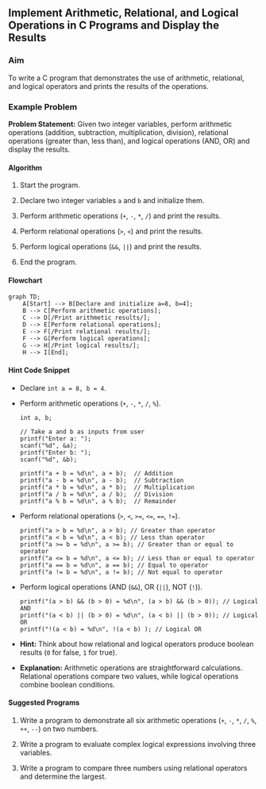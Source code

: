 ## Implement Arithmetic, Relational, and Logical Operations in C Programs and Display the Results

### Aim

To write a C program that demonstrates the use of arithmetic, relational, and logical operators and prints the results of the operations.

### Example Problem

**Problem Statement:** Given two integer variables, perform arithmetic operations (addition, subtraction, multiplication, division), relational operations (greater than, less than), and logical operations (AND, OR) and display the results.

#### Algorithm

1.  Start the program.
    
2.  Declare two integer variables `a` and `b` and initialize them.
    
3.  Perform arithmetic operations (`+`, `-`, `*`, `/`) and print the results.
    
4.  Perform relational operations (`>`, `<`) and print the results.
    
5.  Perform logical operations (`&&`, `||`) and print the results.
    
6.  End the program.
    

#### Flowchart

```mermaid
graph TD;
    A[Start] --> B[Declare and initialize a=8, b=4];
    B --> C[Perform arithmetic operations];
    C --> D[/Print arithmetic results/];
    D --> E[Perform relational operations];
    E --> F[/Print relational results/];
    F --> G[Perform logical operations];
    G --> H[/Print logical results/];
    H --> I[End];
```

#### Hint Code Snippet

-   Declare `int a = 8, b = 4`.
    
-   Perform arithmetic operations (`+`, `-`, `*`, `/`, `%`).
    
    ```
    int a, b;
    
    // Take a and b as inputs from user
    printf("Enter a: ");
    scanf("%d", &a);
    printf("Enter b: ");
    scanf("%d", &b);
    
    printf("a + b = %d\n", a + b);  // Addition
    printf("a - b = %d\n", a - b);  // Subtraction
    printf("a * b = %d\n", a * b);  // Multiplication
    printf("a / b = %d\n", a / b);  // Division
    printf("a % b = %d\n", a % b);  // Remainder
    ```
    
-   Perform relational operations (`>`, `<`, `>=`, `<=`, `==`, `!=`).
    
    ```
    printf("a > b = %d\n", a > b); // Greater than operator
    printf("a < b = %d\n", a < b); // Less than operator
    printf("a >= b = %d\n", a >= b); // Greater than or equal to operator
    printf("a <= b = %d\n", a <= b); // Less than or equal to operator
    printf("a == b = %d\n", a == b); // Equal to operator
    printf("a != b = %d\n", a != b); // Not equal to operator
    ```
    
-   Perform logical operations (AND (`&&`), OR (`||`), NOT (`!`)).
    
    ```
    printf("(a > b) && (b > 0) = %d\n", (a > b) && (b > 0)); // Logical AND
    printf("(a < b) || (b > 0) = %d\n", (a < b) || (b > 0)); // Logical OR
    printf("!(a < b) = %d\n", !(a < b) ); // Logical OR
    ```
    
-   **Hint:** Think about how relational and logical operators produce boolean results (`0` for false, `1` for true).
    
-   **Explanation:** Arithmetic operations are straightforward calculations. Relational operations compare two values, while logical operations combine boolean conditions.
    

#### Suggested Programs

1.  Write a program to demonstrate all six arithmetic operations (`+`, `-`, `*`, `/`, `%`, `++`, `--`) on two numbers.
    
2.  Write a program to evaluate complex logical expressions involving three variables.
    
3.  Write a program to compare three numbers using relational operators and determine the largest.
<!--stackedit_data:
eyJoaXN0b3J5IjpbMTYyODg5NjA3NCwtMTg5MjM1NTEwMF19
-->